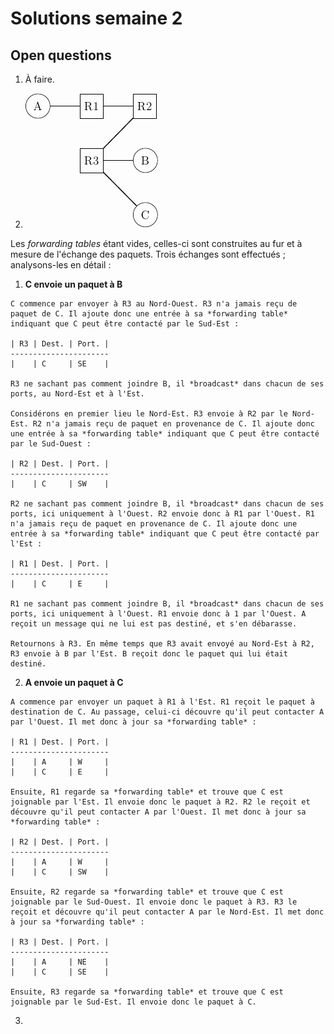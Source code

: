 # Solutions semaine 2

## Open questions

1. À faire.

2. ![Schéma du réseau](02_2_02-1.png)
  
  Les *forwarding tables* étant vides, celles-ci sont construites au fur et à mesure de l'échange des paquets. Trois échanges sont effectués ; analysons-les en détail :
  
  1. **C envoie un paquet à B**
    
    C commence par envoyer à R3 au Nord-Ouest. R3 n'a jamais reçu de paquet de C. Il ajoute donc une entrée à sa *forwarding table* indiquant que C peut être contacté par le Sud-Est :
    
    | R3 | Dest. | Port. |
    ----------------------
    |    | C     | SE    |
    
    R3 ne sachant pas comment joindre B, il *broadcast* dans chacun de ses ports, au Nord-Est et à l'Est.
    
    Considérons en premier lieu le Nord-Est. R3 envoie à R2 par le Nord-Est. R2 n'a jamais reçu de paquet en provenance de C. Il ajoute donc une entrée à sa *forwarding table* indiquant que C peut être contacté par le Sud-Ouest :
    
    | R2 | Dest. | Port. |
    ----------------------
    |    | C     | SW    |
    
    R2 ne sachant pas comment joindre B, il *broadcast* dans chacun de ses ports, ici uniquement à l'Ouest. R2 envoie donc à R1 par l'Ouest. R1 n'a jamais reçu de paquet en provenance de C. Il ajoute donc une entrée à sa *forwarding table* indiquant que C peut être contacté par l'Est :
    
    | R1 | Dest. | Port. |
    ----------------------
    |    | C     | E     |
    
    R1 ne sachant pas comment joindre B, il *broadcast* dans chacun de ses ports, ici uniquement à l'Ouest. R1 envoie donc à 1 par l'Ouest. A reçoit un message qui ne lui est pas destiné, et s'en débarasse.
    
    Retournons à R3. En même temps que R3 avait envoyé au Nord-Est à R2, R3 envoie à B par l'Est. B reçoit donc le paquet qui lui était destiné.
  
  2. **A envoie un paquet à C**
    
    A commence par envoyer un paquet à R1 à l'Est. R1 reçoit le paquet à destination de C. Au passage, celui-ci découvre qu'il peut contacter A par l'Ouest. Il met donc à jour sa *forwarding table* :
    
    | R1 | Dest. | Port. |
    ----------------------
    |    | A     | W     |
    |    | C     | E     |
    
    Ensuite, R1 regarde sa *forwarding table* et trouve que C est joignable par l'Est. Il envoie donc le paquet à R2. R2 le reçoit et découvre qu'il peut contacter A par l'Ouest. Il met donc à jour sa *forwarding table* :
    
    | R2 | Dest. | Port. |
    ----------------------
    |    | A     | W     |
    |    | C     | SW    |
    
    Ensuite, R2 regarde sa *forwarding table* et trouve que C est joignable par le Sud-Ouest. Il envoie donc le paquet à R3. R3 le reçoit et découvre qu'il peut contacter A par le Nord-Est. Il met donc à jour sa *forwarding table* :
    
    | R3 | Dest. | Port. |
    ----------------------
    |    | A     | NE    |
    |    | C     | SE    |
    
    Ensuite, R3 regarde sa *forwarding table* et trouve que C est joignable par le Sud-Est. Il envoie donc le paquet à C.
    
  3. 
